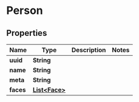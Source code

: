 # Person

## Properties
Name | Type | Description | Notes
------------ | ------------- | ------------- | -------------
**uuid** | **String** |  | 
**name** | **String** |  | 
**meta** | **String** |  | 
**faces** | [**List&lt;Face&gt;**](Face.md) |  | 
